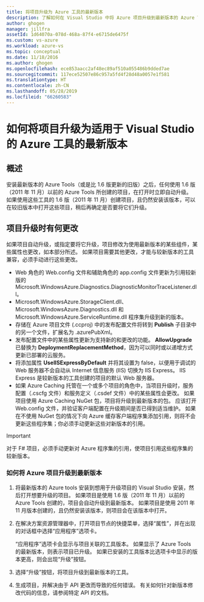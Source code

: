 ```yaml
---
title: 将项目升级为 Azure 工具的最新版本
description: 了解如何在 Visual Studio 中将 Azure 项目升级到最新版本的 Azure Tools
author: ghogen
manager: jillfra
assetId: 1d64070a-078d-468a-87f4-e6715de6475f
ms.custom: vs-azure
ms.workload: azure-vs
ms.topic: conceptual
ms.date: 11/18/2016
ms.author: ghogen
ms.openlocfilehash: ece853aacc2af48ec89af510a055486b9dded7ae
ms.sourcegitcommit: 117ece52507e86c957a5fd4f28d48a0057e1f581
ms.translationtype: HT
ms.contentlocale: zh-CN
ms.lasthandoff: 05/28/2019
ms.locfileid: "66260583"
---
```

# <a name="how-to-upgrade-projects-to-the-current-version-of-the-azure-tools-for-visual-studio"></a>如何将项目升级为适用于 Visual Studio 的 Azure 工具的最新版本
## <a name="overview"></a>概述
安装最新版本的 Azure Tools（或是比 1.6 版更新的旧版）之后，任何使用 1.6 版（2011 年 11 月）以前的 Azure Tools 所创建的项目，在打开时立即自动升级。 如果使用这些工具的 1.6 版（2011 年 11 月）创建项目，且仍然安装该版本，可以在较旧版本中打开这些项目，稍后再确定是否要将它们升级。

## <a name="how-your-project-changes-when-you-upgrade-it"></a>项目升级时有何更改
如果项目自动升级，或指定要将它升级，项目修改为使用最新版本的某些组件，某些属性也更改，如本部分所述。 如果项目需要其他更改，才能与较新版本的工具兼容，必须手动进行这些更改。

* Web 角色的 Web.config 文件和辅助角色的 app.config 文件更新为引用较新版的 Microsoft.WindowsAzure.Diagnostics.DiagnosticMonitorTraceListener.dll。
* Microsoft.WindowsAzure.StorageClient.dll、Microsoft.WindowsAzure.Diagnostics.dll 和 Microsoft.WindowsAzure.ServiceRuntime.dll 程序集升级到新的版本。
* 存储在 Azure 项目文件 (.ccproj) 中的发布配置文件将转到 **Publish** 子目录中的另一个文件，扩展名为 .azurePubXml。
* 发布配置文件中的某些属性更新为支持新的和更改的功能。 **AllowUpgrade** 已替换为 **DeploymentReplacementMethod**，因为可以同时或以递增方式更新已部署的云服务。
* 将添加属性 **UseIISExpressByDefault** 并将其设置为 false，以便用于调试的 Web 服务器不会自动从 Internet 信息服务 (IIS) 切换为 IIS Express。 IIS Express 是较新版本的工具创建的项目的默认 Web 服务器。
* 如果 Azure Caching 托管在一个或多个项目的角色中，当项目升级时，服务配置（.cscfg 文件）和服务定义（.csdef 文件）中的某些属性会更改。 如果项目使用 Azure Caching NuGet 包，项目将升级到最新版本的包。 应该打开 Web.config 文件，并验证客户端配置在升级期间是否已得到适当维护。 如果在不使用 NuGet 包的情况下向 Azure 缓存客户端程序集添加引用，则将不会更新这些程序集；你必须手动更新这些对新版本的引用。

> [!IMPORTANT]
> 对于 F# 项目，必须手动更新对 Azure 程序集的引用，使项目引用这些程序集的较新版本。
>
>

### <a name="how-to-upgrade-an-azure-project-to-the-current-release"></a>如何将 Azure 项目升级到最新版本
1. 将最新版本的 Azure tools 安装到想用于升级项目的 Visual Studio 安装，然后打开想要升级的项目。 如果项目是使用 1.6 版（2011 年 11 月）以前的 Azure Tools 创建的，项目会自动升级到最新版本。 如果项目是使用 2011 年 11 月版本创建的，且仍然安装该版本，则项目会在该版本中打开。
2. 在解决方案资源管理器中，打开项目节点的快捷菜单，选择“属性”，并在出现的对话框中选择“应用程序”选项卡。

    “应用程序”选项卡会显示与项目关联的工具版本。 如果显示了 Azure Tools 的最新版本，则表示项目已升级。 如果已安装的工具版本比选项卡中显示的版本更高，则会出现“升级”按钮。
3. 选择“升级”按钮，将项目升级到最新版本的工具。
4. 生成项目，并解决由于 API 更改而导致的任何错误。 有关如何针对新版本修改代码的信息，请参阅特定 API 的文档。
